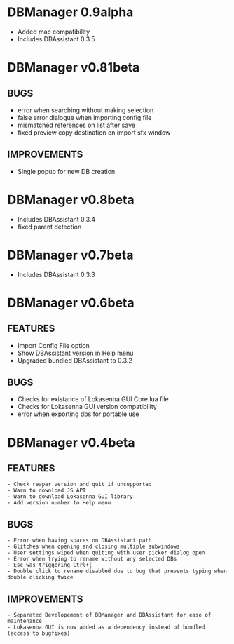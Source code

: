 # DBManager 0.9alpha

- Added mac compatibility
- Includes DBAssistant 0.3.5

# DBManager v0.81beta

## BUGS

- error when searching without making selection
- false error dialogue when importing config file
- mismatched references  on list after save
- fixed preview copy destination on import sfx window

## IMPROVEMENTS

- Single popup for new DB creation

# DBManager v0.8beta

- Includes DBAssistant 0.3.4
- fixed parent detection

# DBManager v0.7beta

- Includes DBAssistant 0.3.3

# DBManager v0.6beta

## FEATURES

- Import Config File option
- Show DBAssistant version in Help menu
- Upgraded bundled DBAssistant to 0.3.2

## BUGS

- Checks for existance of Lokasenna GUI Core.lua file
- Checks for Lokasenna GUI version compatibility
- error when exporting dbs for portable use

# DBManager v0.4beta

## FEATURES

    - Check reaper version and quit if unsupported
    - Warn to download JS API
    - Warn to download Lokasenna GUI library
    - Add version number to Help menu

## BUGS

    - Error when having spaces on DBAssistant path
    - Glitches when opening and closing multiple subwindows
    - User settings wiped when quiting with user picker dialog open
    - Error when trying to rename without any selected DBs 
    - Esc was triggering Ctrl+[
    - Double click to rename disabled due to bug that prevents typing when double clicking twice

## IMPROVEMENTS

    - Separated Developement of DBManager and DBAssistant for ease of maintenance
    - Lokasenna GUI is now added as a dependency instead of bundled (access to bugfixes)
